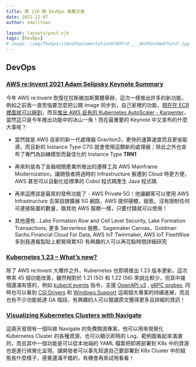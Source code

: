 ```yaml
---
title: 第 110 期 DevOps 推薦文章
date: 2021-12-07
author: smalltown

layout: layouts/post.njk
tags: [DevOps]
# image: /img/TheSpiritAndImplementationOfAOP/0____Bm36Dv5mm97e2vF.jpg
---
```


## DevOps

<!-- summary -->
### [AWS re:Invent 2021 Adam Selipsky Keynote Summary](https://beabetterdev.com/2021/12/01/aws-reinvent-2021-adam-selipsky-keynote-summary/)

今年 AWS re:Invent 恢復在拉斯維加斯實體舉辦，這次一樣推出許多的新功能，例如之前我一直苦惱要怎麼把公開 Image 同步到，自己家裡的功能，[現在在 ECR 裡面就可以辦到](https://aws.amazon.com/blos/aws/announcing-pull-through-cache-repositories-for-amazon-elastic-container-registry/)，而且[推出 AWS 自有的 Kubernetes AutoScaler - Karpenter](https://aws.amazon.com/blogs/aws/introducing-karpenter-an-open-source-high-performance-kubernetes-cluster-autoscaler/)，當然這只是今年推出功能中的冰山一角！而在最重要的 Keynote 中又宣布的什麼大事呢？
<!-- summary -->
- 當然就是 AWS 自家的新一代處理器 Graviton3，更快的運算速度而且更省能源，而且新的 Instance Type C7G 就會使用這顆新的處理器；除此之外也宣布了專門為訓練模型而最佳化的 Instance Type **TRN1**

- 再來則是為了金融相關產業所推出的遷移工具 AWS Mainframe Modernization，讓開發者將過時的 Infrastructure 搬遷到 Cloud 時更方便，AWS 甚至可以自動化從標準的 Cobol 程式碼產生 Java 程式碼

- 再來這應該是最屌的發佈功能了 - AWS Private 5G！他讓顧客可以使用 AWS Infrastructure 去架設跟擴展 5G 網路，AWS 提供硬體，組態，沒有限制任何可連接裝置的數量，跟其他 AWS 服務一樣，只要付錢就可以使用！

- 其他還有...Lake Formation Row and Cell Level Security, Lake Formation Transactions, 更多 Serverless 服務，Sagemaker Canvas，Goldman Sachs Financial Cloud For Data, AWS IoT Twinmaker, AWS IoT FleetWise 多到我連複製貼上都覺得累XD 有興趣的人可以再花點時間詳細研究

### [Kubernetes 1.23 – What’s new?](https://sysdig.com/blog/kubernetes-1-23-whats-new/)

除了 AWS re:Invent 大爆炸之外，Kubernetes 也即將推出 1.23 版本更新，這次帶來 45 個功能改善，雖然相對於 1.21 (50) 和 1.22 (56) 來說比較少，但其中幾個還滿有感的，例如 [kubectl events](https://sysdig.com/blog/kubernetes-1-23-whats-new/#1440) 指令，支援 [OpenAPI v3](https://sysdig.com/blog/kubernetes-1-23-whats-new/#2887) , [gRPC probes](https://github.com/kubernetes/enhancements/issues/2727), 同時也可以看到 [CSI Drivers](https://sysdig.com/blog/kubernetes-1-23-whats-new/#2317) 和 [Windows Support](https://github.com/kubernetes/enhancements/issues/2802) 這兩個大專案的持續進展，而且也有不少功能抵達 GA 階段，有興趣的人可以閱讀原文獲得更多且詳細的資訊！ 

### [Visualizing Kubernetes Clusters with Navigate](https://medium.com/@brkg_/visualizing-kubernetes-clusters-with-navigate-e340e5419c19)

這兩天發現有一個叫做 Navigate 的免費開源專案，他可以用來視覺化 Kubernetes Cluster 的各種資源，也可以顯示即時的 Log，範例圖看起來滿潮的，而且其中一個功能是可以從本地端的 YAML 檔案把即將部署到 K8s 中的資源也是進行視覺化呈現，讓開發者可以事先知道自己要部署到 K8s Cluster 中的組態長什麼樣子，感覺還滿不錯的，有機會再來試用看看！